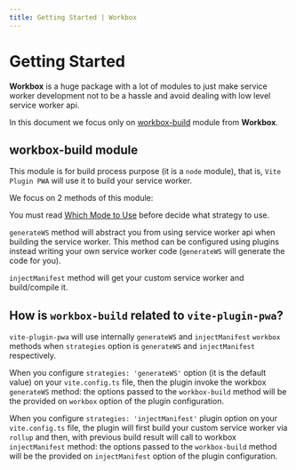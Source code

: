 ```yaml
---
title: Getting Started | Workbox
---
```


# Getting Started

**Workbox** is a huge package with a lot of modules to just make service worker development not to be a hassle and avoid 
dealing with low level service worker api.

In this document we focus only on 
[workbox-build](https://developers.google.com/web/tools/workbox/reference-docs/latest/module-workbox-build) <outbound-link /> 
module from **Workbox**.

## workbox-build module

This module is for build process purpose (it is a `node` module), that is, `Vite Plugin PWA` will use it to build your 
service worker.

We focus on 2 methods of this module:

<ul aria-labelledby="workbox-build-module">
<md-list-anchor href="/workbox/generate-ws.html">
  <template #link>generateWS</template>
  <template #trailing>: for generating the service worker.</template>
</md-list-anchor>
<md-list-anchor href="/workbox/inject-manifest.html">
  <template #link>injectManifest</template>
  <template #trailing>: to build your own service worker.</template>
</md-list-anchor>
</ul>

You must read [Which Mode to Use](https://developers.google.com/web/tools/workbox/modules/workbox-build#which_mode_to_use) <outbound-link />
before decide what strategy to use.

`generateWS` method will abstract you from using service worker api when building the service worker. 
This method can be configured using plugins instead writing your own service worker code (`generateWS` will generate 
the code for you).

`injectManifest` method will get your custom service worker and build/compile it.

## How is `workbox-build` related to `vite-plugin-pwa`?

`vite-plugin-pwa` will use internally `generateWS` and `injectManifest` `workbox` methods when `strategies` 
option is `generateWS` and `injectManifest` respectively.

When you configure `strategies: 'generateWS'` option (it is the default value) on your `vite.config.ts` file, then the 
plugin invoke the workbox `generateWS` method: the options passed to the `workbox-build` method will be the provided on 
`workbox` option of the plugin configuration.

When you configure `strategies: 'injectManifest'` plugin option on your `vite.config.ts` file, the plugin will first 
build your custom service worker via `rollup` and then, with previous build result will call to workbox `injectManifest` 
method: the options passed to the `workbox-build` method will be the provided on `injectManifest` option of the plugin configuration.
